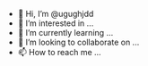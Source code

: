 - 👋 Hi, I’m @ugughjdd
- 👀 I’m interested in ...
- 🌱 I’m currently learning ...
- 💞️ I’m looking to collaborate on ...
- 📫 How to reach me ...

<!---
ugughjdd/ugughjdd is a ✨ special ✨ repository because its `README.md` (this file) appears on your GitHub profile.
You can click the Preview link to take a look at your changes.
--->
